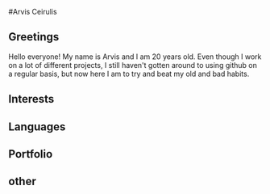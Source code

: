 #Arvis Ceirulis 
## Greetings
Hello everyone!
My name is Arvis and I am 20 years old.
Even though I work on a lot of different projects,
I still haven't gotten around to using
github on a regular basis, but now here I am
to try and beat my old and bad habits.


## Interests

## Languages

## Portfolio

## other
